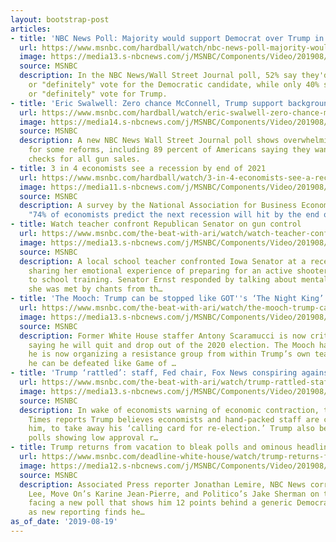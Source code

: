 ```yaml
---
layout: bootstrap-post
articles:
- title: 'NBC News Poll: Majority would support Democrat over Trump in 2020'
  url: https://www.msnbc.com/hardball/watch/nbc-news-poll-majority-would-support-democrat-over-trump-in-2020-66522693957
  image: https://media13.s-nbcnews.com/j/MSNBC/Components/Video/201908/n_hardball_kornacki_190819_1920x1080.nbcnews-fp-1200-630.jpg
  source: MSNBC
  description: In the NBC News/Wall Street Journal poll, 52% say they'd "probably"
    or "definitely" vote for the Democratic candidate, while only 40% say they'd "probably"
    or "definitely" vote for Trump.
- title: 'Eric Swalwell: Zero chance McConnell, Trump support background checks'
  url: https://www.msnbc.com/hardball/watch/eric-swalwell-zero-chance-mcconnell-trump-support-background-checks-66524229725
  image: https://media14.s-nbcnews.com/j/MSNBC/Components/Video/201908/n_hardball_swalwell_190819_1920x1080.nbcnews-fp-1200-630.jpg
  source: MSNBC
  description: A new NBC News Wall Street Journal poll shows overwhelming support
    for some reforms, including 89 percent of Americans saying they want background
    checks for all gun sales.
- title: 3 in 4 economists see a recession by end of 2021
  url: https://www.msnbc.com/hardball/watch/3-in-4-economists-see-a-recession-by-end-of-2021-66522181905
  image: https://media11.s-nbcnews.com/j/MSNBC/Components/Video/201908/n_hardball_frank_190819_1920x1080.nbcnews-fp-1200-630.jpg
  source: MSNBC
  description: A survey by the National Association for Business Economics finds that,
    "74% of economists predict the next recession will hit by the end of 2021."
- title: Watch teacher confront Republican Senator on gun control
  url: https://www.msnbc.com/the-beat-with-ari/watch/watch-teacher-confront-republican-senator-on-gun-control-66521157576
  image: https://media13.s-nbcnews.com/j/MSNBC/Components/Video/201908/n_ari_cblock_190819_1920x1080.nbcnews-fp-1200-630.jpg
  source: MSNBC
  description: A local school teacher confronted Iowa Senator at a recent townhall,
    sharing her emotional experience of preparing for an active shooter in her back
    to school training. Senator Ernst responded by talking about mental health, when
    she was met by chants from th…
- title: 'The Mooch: Trump can be stopped like GOT''s ‘The Night King’'
  url: https://www.msnbc.com/the-beat-with-ari/watch/the-mooch-trump-can-be-stopped-like-got-s-the-night-king-66519109799
  image: https://media13.s-nbcnews.com/j/MSNBC/Components/Video/201908/n_ari_bblock_190819_1920x1080.nbcnews-fp-1200-630.jpg
  source: MSNBC
  description: Former White House staffer Antony Scaramucci is now criticizing Trump
    saying he will quit and drop out of the 2020 election. The Mooch has announced
    he is now organizing a resistance group from within Trump’s own team, arguing
    he can be defeated like Game of …
- title: 'Trump ‘rattled’: staff, Fed chair, Fox News conspiring against me'
  url: https://www.msnbc.com/the-beat-with-ari/watch/trump-rattled-staff-fed-chair-fox-news-conspiring-against-me-66518085778
  image: https://media13.s-nbcnews.com/j/MSNBC/Components/Video/201908/n_ari_ablock_190819_1920x1080.nbcnews-fp-1200-630.jpg
  source: MSNBC
  description: In wake of economists warning of economic contraction, the New York
    Times reports Trump believes economists and hand-packed staff are conspiring against
    him, to take away his ‘calling card for re-election.’ Trump also believes new
    polls showing low approval r…
- title: Trump returns from vacation to bleak polls and ominous headlines
  url: https://www.msnbc.com/deadline-white-house/watch/trump-returns-from-vacation-to-bleak-polls-and-ominous-headlines-66518597656
  image: https://media12.s-nbcnews.com/j/MSNBC/Components/Video/201908/n_wh_deadline_trumpeconomy_190819_1920x1080.nbcnews-fp-1200-630.jpg
  source: MSNBC
  description: Associated Press reporter Jonathan Lemire, NBC News correspondent Carol
    Lee, Move On’s Karine Jean-Pierre, and Politico’s Jake Sherman on the president
    facing a new poll that shows him 12 points behind a generic Democratic candidate,
    as new reporting finds he…
as_of_date: '2019-08-19'
---
```


